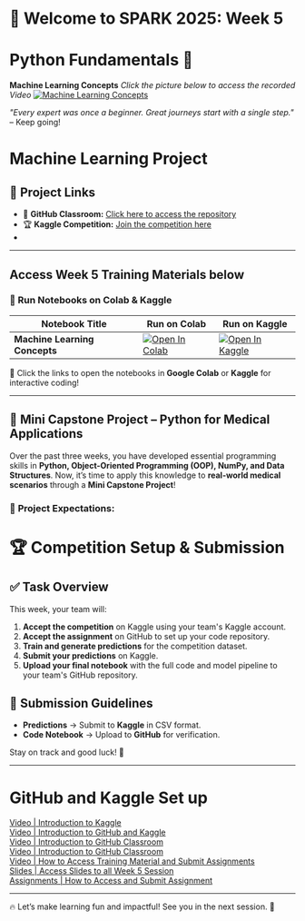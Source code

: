 
# 🚀 Welcome to SPARK 2025: Week 5 
# Python Fundamentals 🐍 
**Machine Learning Concepts** _Click the picture below to access the recorded Video_
[![Machine Learning Concepts]()]() 

*"Every expert was once a beginner. Great journeys start with a single step."* – Keep going!  

# Machine Learning Project  

## 🔗 Project Links  

- 📂 **GitHub Classroom:** [Click here to access the repository](https://classroom.github.com/a/vuqBW1s3)  
- 🏆 **Kaggle Competition:** [Join the competition here](https://www.kaggle.com/t/d73b869f72674ccdb0bca1e194ed9c4f)
- 
---

## **Access Week 5 Training Materials below**
### 📖 Run Notebooks on Colab & Kaggle  

| Notebook Title | Run on Colab | Run on Kaggle |
|---------------|-------------|--------------|
| **Machine Learning Concepts** | [![Open In Colab](https://colab.research.google.com/assets/colab-badge.svg)](https://colab.research.google.com/drive/1XUUsGhx26sULzwQw4tEqxjMc-WmCD3WY?usp=sharing) | [![Open In Kaggle](https://kaggle.com/static/images/open-in-kaggle.svg)](https://www.kaggle.com/code/aondonamoses/machine-learning-concepts) |


🚀 Click the links to open the notebooks in **Google Colab** or **Kaggle** for interactive coding!

---
## 🏥 Mini Capstone Project – Python for Medical Applications  

Over the past three weeks, you have developed essential programming skills in **Python, Object-Oriented Programming (OOP), NumPy, and Data Structures**. Now, it’s time to apply this knowledge to **real-world medical scenarios** through a **Mini Capstone Project**!  

### 🎯 **Project Expectations:**  
# 🏆 Competition Setup & Submission  

## ✅ Task Overview  
This week, your team will:  
1. **Accept the competition** on Kaggle using your team's Kaggle account.  
2. **Accept the assignment** on GitHub to set up your code repository.  
3. **Train and generate predictions** for the competition dataset.  
4. **Submit your predictions** on Kaggle.  
5. **Upload your final notebook** with the full code and model pipeline to your team's GitHub repository.  

## 📌 Submission Guidelines  
- **Predictions** → Submit to **Kaggle** in CSV format.  
- **Code Notebook** → Upload to **GitHub** for verification.  

Stay on track and good luck! 🚀  

---

# GitHub and Kaggle Set up
[Video | Introduction to Kaggle](https://youtu.be/0nKvu6x9dU4)    
[Video | Introduction to GitHub and Kaggle](https://youtu.be/XFfogAFQUPY)     
[Video | Introduction to GitHub Classroom](https://youtu.be/fkEFcZu9ItQ)   
[Video | Introduction to GitHub Classroom](https://youtu.be/fkEFcZu9ItQ)   
[Video | How to Access Training Material and Submit Assignments](https://youtu.be/_qSnp0ScHpk)   
[Slides | Access Slides to all Week 5 Session](https://github.com/SPARK-Academy-2025/SPARK-2025/tree/main/SPARK%202025%3A%20Week%202%20-%20Python%20Basics%20%26%20NumPy/Week%202%3A%20Slides)   
[Assignments | How to Access and Submit Assignment](https://classroom.github.com/a/_RCX3LWo)

---
🔥 Let’s make learning fun and impactful! See you in the next session. 🚀  



